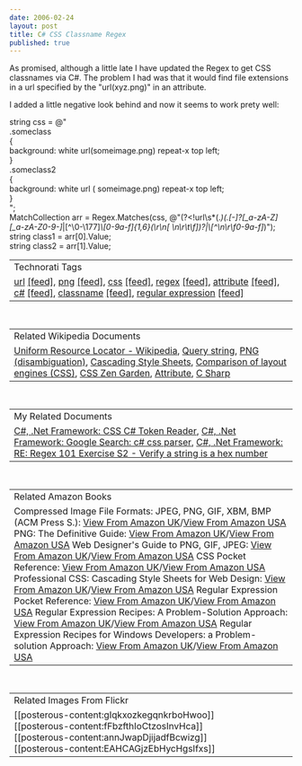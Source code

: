 ```yaml
---
date: 2006-02-24
layout: post
title: C# CSS Classname Regex
published: true
---
```

As promised, although a little late I have updated the Regex to get CSS classnames via C#.  The problem I had was that it would find file extensions in a url specified by the "url(xyz.png)" in an attribute.<p />I added a little negative look behind and now it seems to work prety well:<p />string css = @"<br />.someclass<br />{<br />background: white url(someimage.png) repeat-x top left;<br />}<br />.someclass2<br />{<br />background: white url ( someimage.png) repeat-x top left;<br />}<br />";<br />MatchCollection arr = Regex.Matches(css, @"(?&lt;!url\s*\(.*)(\.[-]?[_a-zA-Z][_a-zA-Z0-9-]*|[^\0-\177]*\\[0-9a-f]{1,6}(\r\n[ \n\r\t\f])?|\\[^\n\r\f0-9a-f]*)");<br />string class1 = arr[0].Value;<br />string class2 = arr[1].Value;<p /><table class="TechnoratiHead TagHeader">
<tr><td>Technorati Tags</td></tr>
<tr class="Technorati"><td>
<a href="http://www.kinlan.co.uk/tag/url" class="Tag" rel="tag">url</a> <a href="http://feeds.technorati.com/feed/posts/tag/url" class="Tag">[feed]</a>, <a href="http://www.kinlan.co.uk/tag/png" class="Tag" rel="tag">png</a> <a href="http://feeds.technorati.com/feed/posts/tag/png" class="Tag">[feed]</a>, <a href="http://www.kinlan.co.uk/tag/css" class="Tag" rel="tag">css</a> <a href="http://feeds.technorati.com/feed/posts/tag/css" class="Tag">[feed]</a>, <a href="http://www.kinlan.co.uk/tag/regex" class="Tag" rel="tag">regex</a> <a href="http://feeds.technorati.com/feed/posts/tag/regex" class="Tag">[feed]</a>, <a href="http://www.kinlan.co.uk/tag/attribute" class="Tag" rel="tag">attribute</a> <a href="http://feeds.technorati.com/feed/posts/tag/attribute" class="Tag">[feed]</a>, <a href="http://www.kinlan.co.uk/tag/c%23" class="Tag" rel="tag">c#</a> <a href="http://feeds.technorati.com/feed/posts/tag/c%23" class="Tag">[feed]</a>, <a href="http://www.kinlan.co.uk/tag/classname" class="Tag" rel="tag">classname</a> <a href="http://feeds.technorati.com/feed/posts/tag/classname" class="Tag">[feed]</a>, <a href="http://www.kinlan.co.uk/tag/regular%20expression" class="Tag" rel="tag">regular expression</a> <a href="http://feeds.technorati.com/feed/posts/tag/regular%20expression" class="Tag">[feed]</a>
</td></tr>
</table><br /><table class="TechnoratiHead TagHeader">
<tr><td>Related Wikipedia Documents</td></tr>
<tr class="Technorati"><td>
<a href="http://en.wikipedia.org/wiki/URL" class="Tag" rel="tag">Uniform Resource Locator - Wikipedia</a>, <a href="http://en.wikipedia.org/wiki/Query_string" class="Tag" rel="tag">Query string</a>, <a href="http://en.wikipedia.org/wiki/PNG_(disambiguation)" class="Tag" rel="tag">PNG (disambiguation)</a>, <a href="http://en.wikipedia.org/wiki/Cascading_Style_Sheets" class="Tag" rel="tag">Cascading Style Sheets</a>, <a href="http://en.wikipedia.org/wiki/Comparison_of_layout_engines_(CSS)" class="Tag" rel="tag">Comparison of layout engines (CSS)</a>, <a href="http://en.wikipedia.org/wiki/CSS_Zen_Garden" class="Tag" rel="tag">CSS Zen Garden</a>, <a href="http://en.wikipedia.org/wiki/Attribute" class="Tag" rel="tag">Attribute</a>, <a href="http://en.wikipedia.org/wiki/C_Sharp_programming_language" class="Tag" rel="tag">C Sharp</a>
</td></tr>
</table><br /><table class="TechnoratiHead TagHeader">
<tr><td>My Related Documents</td></tr>
<tr class="Technorati"><td>
<a href="http://www.kinlan.co.uk/2006/01/css-c-token-reader.html" class="Tag" rel="tag">C#, .Net Framework: CSS C# Token Reader</a>, <a href="http://www.kinlan.co.uk/2006/01/google-search-c-css-parser.html" class="Tag" rel="tag">C#, .Net Framework: Google Search: c# css parser</a>, <a href="http://www.kinlan.co.uk/2005/11/re-regex-101-exercise-s2-verify-string.html" class="Tag" rel="tag">C#, .Net Framework: RE: Regex 101 Exercise S2 - Verify a string is a hex number</a>
</td></tr>
</table><br /><table class="TechnoratiHead TagHeader">
<tr><td>Related Amazon Books</td></tr>
<tr class="Technorati"><td>Compressed Image File Formats: JPEG, PNG, GIF, XBM, BMP (ACM Press S.): <a href="http://www.amazon.co.uk/exec/obidos/redirect?tag=cnetfra-21&amp;link_code=xm2&amp;camp=2025&amp;creative=165953&amp;path=http://www.amazon.co.uk/gp/redirect.html%253fASIN=0201604434%2526tag=cnetfra-21%2526lcode=xm2%2526cID=2025%2526ccmID=165953%2526location=/o/ASIN/0201604434%25253FSubscriptionId=0CM2PVF6VAHJQKW5G782" class="Tag" rel="tag">View From Amazon UK</a>/<a href="http://www.amazon.com/exec/obidos/redirect?tag=cnetfra-20&amp;link_code=xm2&amp;camp=2025&amp;creative=165953&amp;path=http://www.amazon.com/gp/redirect.html%253fASIN=0201604434%2526tag=cnetfra-20%2526lcode=xm2%2526cID=2025%2526ccmID=165953%2526location=/o/ASIN/0201604434%25253FSubscriptionId=0CM2PVF6VAHJQKW5G782" class="Tag" rel="tag">View From Amazon USA</a> PNG: The Definitive Guide: <a href="http://www.amazon.co.uk/exec/obidos/redirect?tag=cnetfra-21&amp;link_code=xm2&amp;camp=2025&amp;creative=165953&amp;path=http://www.amazon.co.uk/gp/redirect.html%253fASIN=1565925424%2526tag=cnetfra-21%2526lcode=xm2%2526cID=2025%2526ccmID=165953%2526location=/o/ASIN/1565925424%25253FSubscriptionId=0CM2PVF6VAHJQKW5G782" class="Tag" rel="tag">View From Amazon UK</a>/<a href="http://www.amazon.com/exec/obidos/redirect?tag=cnetfra-20&amp;link_code=xm2&amp;camp=2025&amp;creative=165953&amp;path=http://www.amazon.com/gp/redirect.html%253fASIN=1565925424%2526tag=cnetfra-20%2526lcode=xm2%2526cID=2025%2526ccmID=165953%2526location=/o/ASIN/1565925424%25253FSubscriptionId=0CM2PVF6VAHJQKW5G782" class="Tag" rel="tag">View From Amazon USA</a> Web Designer's Guide to PNG, GIF, JPEG: <a href="http://www.amazon.co.uk/exec/obidos/redirect?tag=cnetfra-21&amp;link_code=xm2&amp;camp=2025&amp;creative=165953&amp;path=http://www.amazon.co.uk/gp/redirect.html%253fASIN=1568303637%2526tag=cnetfra-21%2526lcode=xm2%2526cID=2025%2526ccmID=165953%2526location=/o/ASIN/1568303637%25253FSubscriptionId=0CM2PVF6VAHJQKW5G782" class="Tag" rel="tag">View From Amazon UK</a>/<a href="http://www.amazon.com/exec/obidos/redirect?tag=cnetfra-20&amp;link_code=xm2&amp;camp=2025&amp;creative=165953&amp;path=http://www.amazon.com/gp/redirect.html%253fASIN=1568303637%2526tag=cnetfra-20%2526lcode=xm2%2526cID=2025%2526ccmID=165953%2526location=/o/ASIN/1568303637%25253FSubscriptionId=0CM2PVF6VAHJQKW5G782" class="Tag" rel="tag">View From Amazon USA</a> CSS Pocket Reference: <a href="http://www.amazon.co.uk/exec/obidos/redirect?tag=cnetfra-21&amp;link_code=xm2&amp;camp=2025&amp;creative=165953&amp;path=http://www.amazon.co.uk/gp/redirect.html%253fASIN=0596007779%2526tag=cnetfra-21%2526lcode=xm2%2526cID=2025%2526ccmID=165953%2526location=/o/ASIN/0596007779%25253FSubscriptionId=0CM2PVF6VAHJQKW5G782" class="Tag" rel="tag">View From Amazon UK</a>/<a href="http://www.amazon.com/exec/obidos/redirect?tag=cnetfra-20&amp;link_code=xm2&amp;camp=2025&amp;creative=165953&amp;path=http://www.amazon.com/gp/redirect.html%253fASIN=0596007779%2526tag=cnetfra-20%2526lcode=xm2%2526cID=2025%2526ccmID=165953%2526location=/o/ASIN/0596007779%25253FSubscriptionId=0CM2PVF6VAHJQKW5G782" class="Tag" rel="tag">View From Amazon USA</a> Professional CSS: Cascading Style Sheets for Web Design: <a href="http://www.amazon.co.uk/exec/obidos/redirect?tag=cnetfra-21&amp;link_code=xm2&amp;camp=2025&amp;creative=165953&amp;path=http://www.amazon.co.uk/gp/redirect.html%253fASIN=0764588338%2526tag=cnetfra-21%2526lcode=xm2%2526cID=2025%2526ccmID=165953%2526location=/o/ASIN/0764588338%25253FSubscriptionId=0CM2PVF6VAHJQKW5G782" class="Tag" rel="tag">View From Amazon UK</a>/<a href="http://www.amazon.com/exec/obidos/redirect?tag=cnetfra-20&amp;link_code=xm2&amp;camp=2025&amp;creative=165953&amp;path=http://www.amazon.com/gp/redirect.html%253fASIN=0764588338%2526tag=cnetfra-20%2526lcode=xm2%2526cID=2025%2526ccmID=165953%2526location=/o/ASIN/0764588338%25253FSubscriptionId=0CM2PVF6VAHJQKW5G782" class="Tag" rel="tag">View From Amazon USA</a> Regular Expression Pocket Reference: <a href="http://www.amazon.co.uk/exec/obidos/redirect?tag=cnetfra-21&amp;link_code=xm2&amp;camp=2025&amp;creative=165953&amp;path=http://www.amazon.co.uk/gp/redirect.html%253fASIN=059600415X%2526tag=cnetfra-21%2526lcode=xm2%2526cID=2025%2526ccmID=165953%2526location=/o/ASIN/059600415X%25253FSubscriptionId=0CM2PVF6VAHJQKW5G782" class="Tag" rel="tag">View From Amazon UK</a>/<a href="http://www.amazon.com/exec/obidos/redirect?tag=cnetfra-20&amp;link_code=xm2&amp;camp=2025&amp;creative=165953&amp;path=http://www.amazon.com/gp/redirect.html%253fASIN=059600415X%2526tag=cnetfra-20%2526lcode=xm2%2526cID=2025%2526ccmID=165953%2526location=/o/ASIN/059600415X%25253FSubscriptionId=0CM2PVF6VAHJQKW5G782" class="Tag" rel="tag">View From Amazon USA</a> Regular Expression Recipes: A Problem-Solution Approach: <a href="http://www.amazon.co.uk/exec/obidos/redirect?tag=cnetfra-21&amp;link_code=xm2&amp;camp=2025&amp;creative=165953&amp;path=http://www.amazon.co.uk/gp/redirect.html%253fASIN=159059441X%2526tag=cnetfra-21%2526lcode=xm2%2526cID=2025%2526ccmID=165953%2526location=/o/ASIN/159059441X%25253FSubscriptionId=0CM2PVF6VAHJQKW5G782" class="Tag" rel="tag">View From Amazon UK</a>/<a href="http://www.amazon.com/exec/obidos/redirect?tag=cnetfra-20&amp;link_code=xm2&amp;camp=2025&amp;creative=165953&amp;path=http://www.amazon.com/gp/redirect.html%253fASIN=159059441X%2526tag=cnetfra-20%2526lcode=xm2%2526cID=2025%2526ccmID=165953%2526location=/o/ASIN/159059441X%25253FSubscriptionId=0CM2PVF6VAHJQKW5G782" class="Tag" rel="tag">View From Amazon USA</a> Regular Expression Recipes for Windows Developers: a Problem-solution Approach: <a href="http://www.amazon.co.uk/exec/obidos/redirect?tag=cnetfra-21&amp;link_code=xm2&amp;camp=2025&amp;creative=165953&amp;path=http://www.amazon.co.uk/gp/redirect.html%253fASIN=1590594975%2526tag=cnetfra-21%2526lcode=xm2%2526cID=2025%2526ccmID=165953%2526location=/o/ASIN/1590594975%25253FSubscriptionId=0CM2PVF6VAHJQKW5G782" class="Tag" rel="tag">View From Amazon UK</a>/<a href="http://www.amazon.com/exec/obidos/redirect?tag=cnetfra-20&amp;link_code=xm2&amp;camp=2025&amp;creative=165953&amp;path=http://www.amazon.com/gp/redirect.html%253fASIN=1590594975%2526tag=cnetfra-20%2526lcode=xm2%2526cID=2025%2526ccmID=165953%2526location=/o/ASIN/1590594975%25253FSubscriptionId=0CM2PVF6VAHJQKW5G782" class="Tag" rel="tag">View From Amazon USA</a>
</td></tr>
</table><br /><table class="TechnoratiHead TagHeader">
<tr><td>Related Images From Flickr</td></tr>
<tr class="Technorati"><td>
<span style="float: left;">[[posterous-content:gIqkxozkegqnkrboHwoo]]</span><span style="float: left;">[[posterous-content:fFbzfthIoCtzosInvHca]]</span><span style="float: left;">[[posterous-content:annJwapDjijadfBcwizg]]</span><span style="float: left;">[[posterous-content:EAHCAGjzEbHycHgsIfxs]]</span>
</td></tr>
</table><div class="blogger-post-footer"><img class="posterous_download_image" src="https://blogger.googleusercontent.com/tracker/8109338-114079483944155526?l=www.kinlan.co.uk%2Findex.html" height="1" alt="" width="1" /></div>


